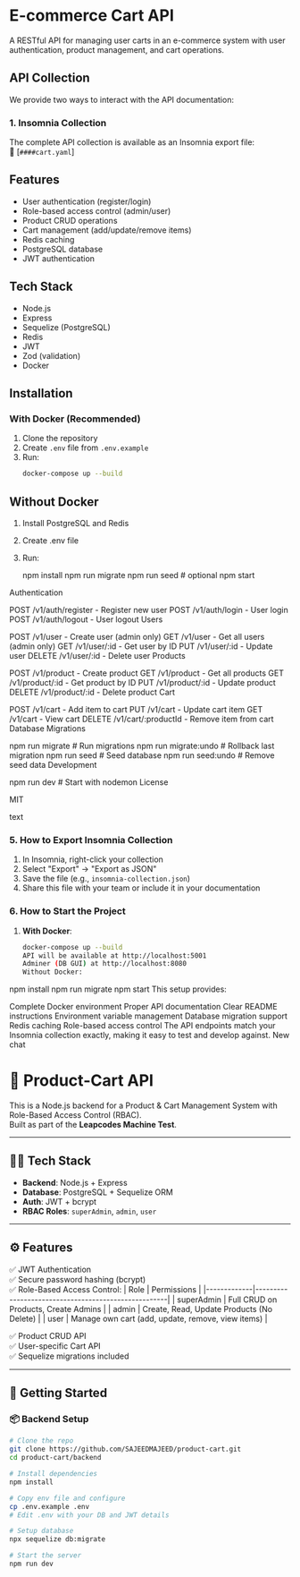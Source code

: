 # E-commerce Cart API

A RESTful API for managing user carts in an e-commerce system with user authentication, product management, and cart operations.

## API Collection

We provide two ways to interact with the API documentation:

### 1. Insomnia Collection

The complete API collection is available as an Insomnia export file:  
📁 [`####cart.yaml`]

## Features

- User authentication (register/login)
- Role-based access control (admin/user)
- Product CRUD operations
- Cart management (add/update/remove items)
- Redis caching
- PostgreSQL database
- JWT authentication

## Tech Stack

- Node.js
- Express
- Sequelize (PostgreSQL)
- Redis
- JWT
- Zod (validation)
- Docker

## Installation

### With Docker (Recommended)

1. Clone the repository
2. Create `.env` file from `.env.example`
3. Run:
   ```bash
   docker-compose up --build
   ```

## Without Docker

1. Install PostgreSQL and Redis
2. Create .env file
3. Run:

   npm install
   npm run migrate
   npm run seed # optional
   npm start

Authentication

POST /v1/auth/register - Register new user
POST /v1/auth/login - User login
POST /v1/auth/logout - User logout
Users

POST /v1/user - Create user (admin only)
GET /v1/user - Get all users (admin only)
GET /v1/user/:id - Get user by ID
PUT /v1/user/:id - Update user
DELETE /v1/user/:id - Delete user
Products

POST /v1/product - Create product
GET /v1/product - Get all products
GET /v1/product/:id - Get product by ID
PUT /v1/product/:id - Update product
DELETE /v1/product/:id - Delete product
Cart

POST /v1/cart - Add item to cart
PUT /v1/cart - Update cart item
GET /v1/cart - View cart
DELETE /v1/cart/:productId - Remove item from cart
Database Migrations

npm run migrate # Run migrations
npm run migrate:undo # Rollback last migration
npm run seed # Seed database
npm run seed:undo # Remove seed data
Development

npm run dev # Start with nodemon
License

MIT

text

### 5. How to Export Insomnia Collection

1. In Insomnia, right-click your collection
2. Select "Export" → "Export as JSON"
3. Save the file (e.g., `insomnia-collection.json`)
4. Share this file with your team or include it in your documentation

### 6. How to Start the Project

1. **With Docker**:
   ```bash
   docker-compose up --build
   API will be available at http://localhost:5001
   Adminer (DB GUI) at http://localhost:8080
   Without Docker:
   ```

npm install
npm run migrate
npm start
This setup provides:

Complete Docker environment
Proper API documentation
Clear README instructions
Environment variable management
Database migration support
Redis caching
Role-based access control
The API endpoints match your Insomnia collection exactly, making it easy to test and develop against.
New chat


# 🛒 Product-Cart API

This is a Node.js backend for a Product & Cart Management System with Role-Based Access Control (RBAC).  
Built as part of the **Leapcodes Machine Test**.

---

## 🧑‍💻 Tech Stack

- **Backend**: Node.js + Express
- **Database**: PostgreSQL + Sequelize ORM
- **Auth**: JWT + bcrypt
- **RBAC Roles**: `superAdmin`, `admin`, `user`

---

## ⚙️ Features

✅ JWT Authentication  
✅ Secure password hashing (bcrypt)  
✅ Role-Based Access Control:
| Role        | Permissions                                        |
|-------------|-----------------------------------------------------|
| superAdmin  | Full CRUD on Products, Create Admins               |
| admin       | Create, Read, Update Products (No Delete)          |
| user        | Manage own cart (add, update, remove, view items)  |

✅ Product CRUD API  
✅ User-specific Cart API  
✅ Sequelize migrations included  

---

## 🚀 Getting Started

### 📦 Backend Setup

```bash
# Clone the repo
git clone https://github.com/SAJEEDMAJEED/product-cart.git
cd product-cart/backend

# Install dependencies
npm install

# Copy env file and configure
cp .env.example .env
# Edit .env with your DB and JWT details

# Setup database
npx sequelize db:migrate

# Start the server
npm run dev
